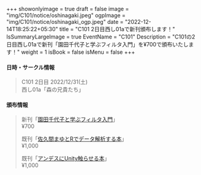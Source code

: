 +++
showonlyimage = true
draft = false
image = "img/C101/notice/oshinagaki.jpeg"
ogpImage = "img/C101/notice/oshinagaki_ogp.jpeg"
date = "2022-12-14T18:25:22+05:30"
title = "C101 2日目西し01aで新刊頒布します！"
IsSummaryLargeImage = true
EventName = "C101"
Description = "C101の2日目西し01aで新刊「園田千代子と学ぶフィルタ入門」を¥700で頒布いたします！"
weight = 1
isBook = false
isMenu = false
+++

#### 日時・サークル情報
> C101 2日目 2022/12/31(土) \
> 西し01a「森の兄貴たち」

#### 頒布情報
> 新刊「[園田千代子と学ぶフィルタ入門](../main/)」 \
> ¥700
> 
> 既刊「[佐久間まゆとRでデータ解析する本](../../c100/main/)」 \
> ¥1,000
> 
> 既刊「[アンデスにUnity触らせる本](../../c99/main/)」 \
> ¥1,000